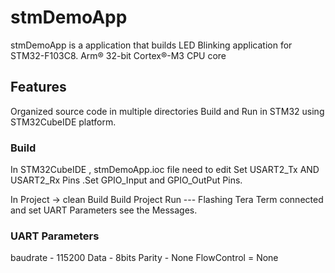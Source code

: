 # stmDemoApp

stmDemoApp is a application that builds LED Blinking application for STM32-F103C8.
Arm® 32-bit Cortex®-M3 CPU core

## Features

Organized source code in multiple directories
Build and Run in STM32 using STM32CubeIDE platform.

### Build 
In STM32CubeIDE , 
stmDemoApp.ioc file need to edit 
Set USART2_Tx AND USART2_Rx Pins .Set GPIO_Input and GPIO_OutPut Pins.

In Project -> clean Build
Build Project
Run --- Flashing 
Tera Term connected and set UART Parameters see the Messages.

### UART Parameters

baudrate - 115200
Data - 8bits
Parity - None
FlowControl = None

